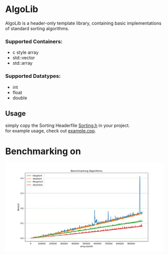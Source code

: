 # AlgoLib
AlgoLib is a header-only template library, containing basic implementations of standard sorting algorithms.

### Supported Containers:
* c style array
* std::vector
* std::array

### Supported Datatypes:
* int
* float
* double

## Usage  
simply copy the Sorting Headerfile [Sorting.h](https://github.com/D4ve-R/AlgoLib/blob/main/sorting.h) in your project.  
for example usage, check out [example.cpp](https://github.com/D4ve-R/AlgoLib/blob/main/example.cpp).

# Benchmarking on 
![image of benchmark](https://github.com/D4ve-R/AlgoLib/blob/main/benchmark.png)
